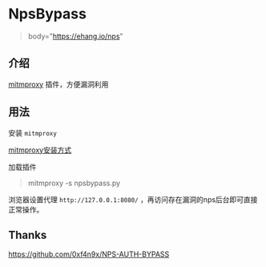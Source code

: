 # NpsBypass

> body="https://ehang.io/nps"

## 介绍

[mitmproxy](https://github.com/mitmproxy/mitmproxy) 插件，方便漏洞利用

## 用法

安装 `mitmproxy`

[mitmproxy安装方式](https://docs.mitmproxy.org/stable/addons-options/)

加载插件

> mitmproxy -s npsbypass.py

浏览器设置代理 `http://127.0.0.1:8080/` ，再访问存在漏洞的nps后台即可直接正常操作。

## Thanks

https://github.com/0xf4n9x/NPS-AUTH-BYPASS
